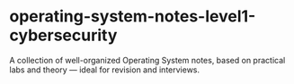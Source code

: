 # operating-system-notes-level1-cybersecurity
A collection of well-organized Operating System notes, based on practical labs and theory — ideal for revision and interviews.
